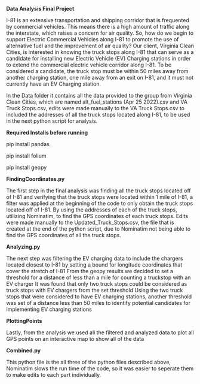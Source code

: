 **Data Analysis Final Project**

I-81 is an extensive transportation and shipping corridor that is frequented by commercial vehicles. This means there is a high amount of traffic along the interstate, which raises a concern for air quality. So, how do we begin to support Electric Commercial Vehicles along I-81 to promote the use of alternative fuel and the improvement of air quality? Our client, Virginia Clean Cities, is interested in knowing the truck stops along I-81 that can serve as a candidate for installing new Electric Vehicle (EV) Charging stations in order to extend the commercial electric vehicle corridor along I-81. To be considered a candidate, the truck stop must be within 50 miles away from another charging station, one mile away from an exit on I-81, and it must not currently have an EV Charging station.

In the Data folder it contains all the data provided to the group from Virginia Clean Cities, which are named alt_fuel_stations (Apr 25 2022).csv and VA Truck Stops.csv, edits were made manually to the VA Truck Stops.csv to included the addresses of all the truck stops located along I-81, to be used in the next python script for analysis.


**Required Installs before running**

pip install pandas

pip install folium

pip install geopy


**FindingCoordinates.py**

The first step in the final analysis was finding all the truck stops located off of I-81 and verifying that the truck stops were located within 1 mile of I-81, a filter was applied at the beginning of the code to only obtain the truck stops located off of I-81. By using the addresses of each of the truck stops, utilizing Nominatim, to find the GPS coordinates of each truck stops. Edits were made manually to the Updated_Truck_Stops.csv, the file that is created at the end of the python script, due to Nominatim not being able to find the GPS coordinates of all the truck stops. 


**Analyzing.py**

The next step was filtering the EV charging data to include the chargers located closest to I-81 by setting a bound for longitude coordinates that cover the stretch of I-81
From the geopy results we decided to set a threshold for a distance of less than a mile for counting a truckstop with an EV charger
It was found that only two truck stops could be considered as truck stops with EV chargers from the set threshold
Using the two truck stops that were considered to have EV charging stations, another threshold was set of a distance less than 50 miles to identify potential candidates for implementing EV charging stations

**PlottingPoints**

Lastly, from the analysis we used all the filtered and analyzed data to plot all GPS points on an interactive map to show all of the data

**Combined.py**

This python file is the all three of the python files described above, Nominatim slows the run time of the code, so it was easier to seperate them to make edits to each part individually.
